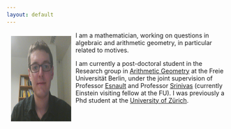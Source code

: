 ```yaml
---
layout: default
---
```


<img style="width=305px;height=435px;float:left;padding:10px;"
src="/image/personal-photo.png" alt="profile picture" width="138" height="197">

I am a mathematician, working on questions in algebraic and arithmetic geometry, in particular related to motives.

I am currently a post-doctoral student in the Research group in [Arithmetic Geometry](http://www.mi.fu-berlin.de/en/math/groups/arithmetic_geometry/index.html) at the Freie Universität Berlin, under the joint supervision of Professor [Esnault](http://www.mi.fu-berlin.de/users/esnault/) and Professor [Srinivas](http://www.math.tifr.res.in/~srinivas/) (currently Einstein visiting fellow at the FU). I was previously a Phd student at the [University of Zürich](http://www.math.uzh.ch/).


